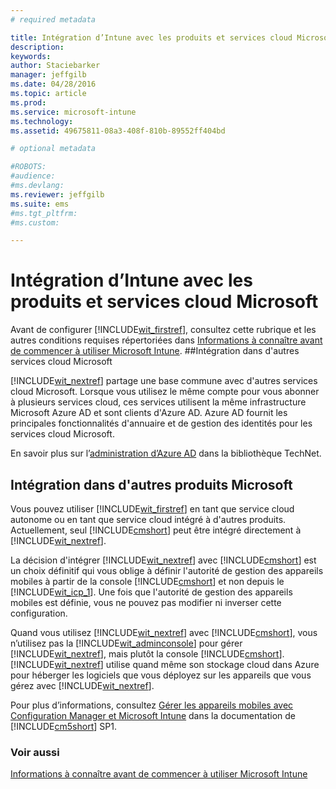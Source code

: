 ```yaml
---
# required metadata

title: Intégration d’Intune avec les produits et services cloud Microsoft | Microsoft Intune
description:
keywords:
author: Staciebarker
manager: jeffgilb
ms.date: 04/28/2016
ms.topic: article
ms.prod:
ms.service: microsoft-intune
ms.technology:
ms.assetid: 49675811-08a3-408f-810b-89552ff404bd

# optional metadata

#ROBOTS:
#audience:
#ms.devlang:
ms.reviewer: jeffgilb
ms.suite: ems
#ms.tgt_pltfrm:
#ms.custom:

---
```


# Intégration d’Intune avec les produits et services cloud Microsoft

Avant de configurer [!INCLUDE[wit_firstref](../includes/wit_firstref_md.md)], consultez cette rubrique et les autres conditions requises répertoriées dans [Informations à connaître avant de commencer à utiliser Microsoft Intune](what-to-know-before-you-start-microsoft-intune.md).
##Intégration dans d'autres services cloud Microsoft


[!INCLUDE[wit_nextref](../includes/wit_nextref_md.md)] partage une base commune avec d'autres services cloud Microsoft. Lorsque vous utilisez le même compte pour vous abonner à plusieurs services cloud, ces services utilisent la même infrastructure Microsoft Azure AD et sont clients d'Azure AD. Azure AD fournit les principales fonctionnalités d'annuaire et de gestion des identités pour les services cloud Microsoft.

En savoir plus sur l’[administration d’Azure AD](http://technet.microsoft.com/library/hh967611.aspx) dans la bibliothèque TechNet.

## Intégration dans d'autres produits Microsoft
Vous pouvez utiliser [!INCLUDE[wit_firstref](../includes/wit_firstref_md.md)] en tant que service cloud autonome ou en tant que service cloud intégré à d'autres produits. Actuellement, seul [!INCLUDE[cmshort](../includes/cmshort_md.md)] peut être intégré directement à [!INCLUDE[wit_nextref](../includes/wit_nextref_md.md)].

La décision d'intégrer [!INCLUDE[wit_nextref](../includes/wit_nextref_md.md)] avec [!INCLUDE[cmshort](../includes/cmshort_md.md)] est un choix définitif qui vous oblige à définir l'autorité de gestion des appareils mobiles à partir de la console [!INCLUDE[cmshort](../includes/cmshort_md.md)] et non depuis le [!INCLUDE[wit_icp_1](../includes/wit_icp_1_md.md)]. Une fois que l'autorité de gestion des appareils mobiles est définie, vous ne pouvez pas modifier ni inverser cette configuration.

Quand vous utilisez [!INCLUDE[wit_nextref](../includes/wit_nextref_md.md)] avec [!INCLUDE[cmshort](../includes/cmshort_md.md)], vous n’utilisez pas la [!INCLUDE[wit_adminconsole](../includes/wit_adminconsole_md.md)] pour gérer [!INCLUDE[wit_nextref](../includes/wit_nextref_md.md)], mais plutôt la console [!INCLUDE[cmshort](../includes/cmshort_md.md)]. [!INCLUDE[wit_nextref](../includes/wit_nextref_md.md)] utilise quand même son stockage cloud dans Azure pour héberger les logiciels que vous déployez sur les appareils que vous gérez avec [!INCLUDE[wit_nextref](../includes/wit_nextref_md.md)].

Pour plus d’informations, consultez [Gérer les appareils mobiles avec Configuration Manager et Microsoft Intune](http://msdn.microsoft.com/library/2c6bd0e5-d436-41c8-bf38-30152d76be10) dans la documentation de [!INCLUDE[cm5short](../includes/cm5short_md.md)] SP1.

### Voir aussi
[Informations à connaître avant de commencer à utiliser Microsoft Intune](what-to-know-before-you-start-microsoft-intune.md)

<!--HONumber=May16_HO1-->


